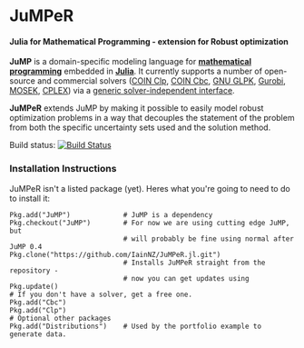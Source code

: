 JuMPeR
======
#### Julia for Mathematical Programming - extension for Robust optimization

**JuMP** is a domain-specific modeling language for **[mathematical programming]**
embedded in **[Julia]**. It currently supports a number of open-source and
commercial solvers ([COIN Clp], [COIN Cbc], [GNU GLPK], [Gurobi], [MOSEK], [CPLEX]) via a 
[generic solver-independent interface](https://github.com/JuliaOpt/MathProgBase.jl). 

**JuMPeR** extends JuMP by making it possible to easily model robust optimization problems in a way that decouples the statement of the problem from both the specific uncertainty sets used and the solution method.

Build status: [![Build Status](https://travis-ci.org/IainNZ/JuMPeR.jl.png)](https://travis-ci.org/IainNZ/JuMPeR.jl)

### Installation Instructions

JuMPeR isn't a listed package (yet). Heres what you're going to need to do to install it:

```
Pkg.add("JuMP")             # JuMP is a dependency
Pkg.checkout("JuMP")        # For now we are using cutting edge JuMP, but
                            # will probably be fine using normal after JuMP 0.4
Pkg.clone("https://github.com/IainNZ/JuMPeR.jl.git")
                            # Installs JuMPeR straight from the repository -
                            # now you can get updates using Pkg.update()
# If you don't have a solver, get a free one.
Pkg.add("Cbc")
Pkg.add("Clp")
# Optional other packages
Pkg.add("Distributions")    # Used by the portfolio example to generate data.
```


[mathematical programming]: http://en.wikipedia.org/wiki/Mathematical_optimization
[Julia]: http://julialang.org/
[COIN Clp]: https://github.com/mlubin/Clp.jl
[COIN Cbc]: https://github.com/mlubin/Cbc.jl
[GNU GLPK]: http://www.gnu.org/software/glpk/
[Gurobi]: http://www.gurobi.com/
[MOSEK]: http://mosek.com/
[CPLEX]: http://www-01.ibm.com/software/commerce/optimization/cplex-optimizer/
